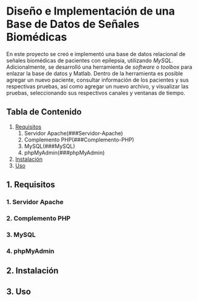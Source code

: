 # Diseño e Implementación de una Base de Datos de Señales Biomédicas

En este proyecto se creó e implementó una base de datos relacional de señales biomédicas de pacientes con epilepsia, utilizando *MySQL*. Adicionalmente, se desarrolló una herramienta de *software* o *toolbox* para enlazar la base de datos y Matlab. Dentro de la herramienta es posible agregar un nuevo paciente, consultar información de los pacientes y sus respectivas pruebas, así como agregar un nuevo archivo, y visualizar las pruebas, seleccionando sus respectivos canales y ventanas de tiempo.

## Tabla de Contenido
1. [Requisitos](##Requisitos)
    1. Servidor Apache(###Servidor-Apache)
    2. Complemento PHP(###Complemento-PHP)
    3. MySQL(###MySQL)
    4. phpMyAdmin(###phpMyAdmin)
2. [Instalación](##Instalación)
3. [Uso](##Uso)

## 1. Requisitos
  ### 1. Servidor Apache
  ### 2. Complemento PHP
  ### 3. MySQL
  ### 4. phpMyAdmin

## 2. Instalación

## 3. Uso
